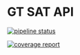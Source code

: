 # GT SAT API

[![pipeline status](https://gitlab.com/HomebrewSoft/l10n_gt/gt_sat_api/badges/main/pipeline.svg)](https://gitlab.com/HomebrewSoft/l10n_gt/gt_sat_api/-/commits/main)

[![coverage report](https://gitlab.com/HomebrewSoft/l10n_gt/gt_sat_api/badges/main/coverage.svg)](https://gitlab.com/HomebrewSoft/l10n_gt/gt_sat_api/-/commits/main)
